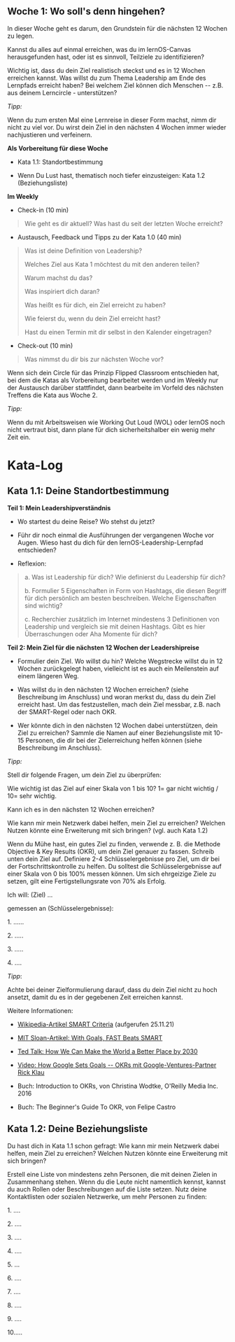 ## Woche 1: Wo soll's denn hingehen?

In dieser Woche geht es darum, den Grundstein für die nächsten 12 Wochen zu legen.

Kannst du alles auf einmal erreichen, was du im lernOS-Canvas herausgefunden hast, oder ist es sinnvoll, Teilziele zu identifizieren?

Wichtig ist, dass du dein Ziel realistisch steckst und es in 12 Wochen
erreichen kannst. Was willst du zum Thema Leadership am Ende des
Lernpfads erreicht haben? Bei welchem Ziel können dich Menschen -- z.B.
aus deinem Lerncircle - unterstützen?

*Tipp:*

Wenn du zum ersten Mal eine Lernreise in dieser Form machst, nimm dir nicht zu viel vor. Du wirst dein Ziel in den nächsten 4 Wochen immer wieder nachjustieren und verfeinern.

**Als Vorbereitung für diese Woche**

- Kata 1.1: Standortbestimmung

- Wenn Du Lust hast, thematisch noch tiefer einzusteigen: Kata 1.2 (Beziehungsliste)

**Im Weekly**

- Check-in (10 min)

> Wie geht es dir aktuell? Was hast du seit der letzten Woche erreicht?

- Austausch, Feedback und Tipps zu der Kata 1.0 (40 min)

> Was ist deine Definition von Leadership?
> 
> Welches Ziel aus Kata 1 möchtest du mit den anderen teilen?
> 
> Warum machst du das?
> 
> Was inspiriert dich daran?
> 
> Was heißt es für dich, ein Ziel erreicht zu haben?
> 
> Wie feierst du, wenn du dein Ziel erreicht hast?
> 
> Hast du einen Termin mit dir selbst in den Kalender eingetragen?

- Check-out (10 min)

> Was nimmst du dir bis zur nächsten Woche vor?

Wenn sich dein Circle für das Prinzip Flipped Classroom entschieden hat, bei dem die Katas als Vorbereitung bearbeitet werden und im Weekly nur der Austausch darüber stattfindet, dann bearbeite im Vorfeld des nächsten Treffens die Kata aus Woche 2.

*Tipp:*

Wenn du mit Arbeitsweisen wie Working Out Loud (WOL) oder lernOS noch nicht vertraut bist, dann plane für dich sicherheitshalber ein wenig mehr Zeit ein.

# Kata-Log

## Kata 1.1: Deine Standortbestimmung

**Teil 1: Mein Leadershipverständnis**

- Wo startest du deine Reise? Wo stehst du jetzt?

- Führ dir noch einmal die Ausführungen der vergangenen Woche vor Augen. Wieso hast du dich für den lernOS-Leadership-Lernpfad entschieden?

- Reflexion:

> a\. Was ist Leadership für dich? Wie definierst du Leadership für dich?
> 
> b\. Formulier 5 Eigenschaften in Form von Hashtags, die diesen Begriff für dich persönlich am besten beschreiben. Welche Eigenschaften sind wichtig?
> 
> c\. Recherchier zusätzlich im Internet mindestens 3 Definitionen von Leadership und vergleich sie mit deinen Hashtags. Gibt es hier Überraschungen oder Aha Momente für dich?

**Teil 2: Mein Ziel für die nächsten 12 Wochen der Leadershipreise**

- Formulier dein Ziel. Wo willst du hin? Welche Wegstrecke willst du in 12 Wochen zurückgelegt haben, vielleicht ist es auch ein Meilenstein auf einem längeren Weg.

- Was willst du in den nächsten 12 Wochen erreichen? (siehe Beschreibung im Anschluss) und woran merkst du, dass du dein Ziel erreicht hast. Um das festzustellen, mach dein Ziel messbar, z.B. nach der SMART-Regel oder nach OKR.

- Wer könnte dich in den nächsten 12 Wochen dabei unterstützen, dein Ziel zu erreichen? Sammle die Namen auf einer Beziehungsliste mit 10-15 Personen, die dir bei der Zielerreichung helfen können (siehe Beschreibung im Anschluss).

*Tipp:*

Stell dir folgende Fragen, um dein Ziel zu überprüfen:

Wie wichtig ist das Ziel auf einer Skala von 1 bis 10?
1= gar nicht wichtig / 10= sehr wichtig.

Kann ich es in den nächsten 12 Wochen erreichen?

Wie kann mir mein Netzwerk dabei helfen, mein Ziel zu erreichen? Welchen
Nutzen könnte eine Erweiterung mit sich bringen? (vgl. auch Kata 1.2)

Wenn du Mühe hast, ein gutes Ziel zu finden, verwende z. B. die Methode Objective & Key Results (OKR), um dein Ziel genauer zu fassen. Schreib unten dein Ziel auf. Definiere 2-4 Schlüsselergebnisse pro Ziel, um dir bei der Fortschrittskontrolle zu helfen. Du solltest die Schlüsselergebnisse auf einer Skala von 0 bis 100% messen können. Um sich ehrgeizige Ziele zu setzen, gilt eine Fertigstellungsrate von 70% als Erfolg.

Ich will: (Ziel) \...

gemessen an (Schlüsselergebnisse):

1\. \...\...

2\. \.....

3\. \.....

4\. \....

*Tipp*:

Achte bei deiner Zielformulierung darauf, dass du dein Ziel nicht zu hoch ansetzt, damit du es in der gegebenen Zeit erreichen kannst.

Weitere Informationen:

- [Wikipedia-Artikel SMART
  Criteria](https://en.wikipedia.org/wiki/SMART_criteria) (aufgerufen
  25.11.21)

- [MIT Sloan-Artikel: With Goals, FAST Beats
  SMART](https://sloanreview.mit.edu/article/with-goals-fast-beats-smart/)

- [Ted Talk: How We Can Make the World a Better Place by
  2030](https://www.ted.com/talks/michael_green_how_we_can_make_the_world_a_better_place_by_2030?language=de)

- [Video: How Google Sets Goals -- OKRs mit Google-Ventures-Partner
  Rick Klau](https://www.youtube.com/watch?v=mJB83EZtAjc)

- Buch: Introduction to OKRs, von Christina Wodtke, O'Reilly Media
  Inc. 2016

- Buch: The Beginner's Guide To OKR, von Felipe Castro

## Kata 1.2: Deine Beziehungsliste

Du hast dich in Kata 1.1 schon gefragt: Wie kann mir mein Netzwerk dabei helfen, mein Ziel zu erreichen? Welchen Nutzen könnte eine Erweiterung mit sich bringen?

Erstell eine Liste von mindestens zehn Personen, die mit deinen Zielen in Zusammenhang stehen. Wenn du die Leute nicht namentlich kennst, kannst du auch Rollen oder Beschreibungen auf die Liste setzen. Nutz deine Kontaktlisten oder sozialen Netzwerke, um mehr Personen zu finden:

1\. \....

2\. \....

3\. \....

4\. \....

5\. \...

6\. \....

7\. \....

8\. \....

9\. \....

10\.....
